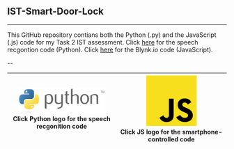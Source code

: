 ## IST-Smart-Door-Lock
___

This GitHub repository contians both the Python (.py) and the JavaScript (.js) code for my Task 2 IST assessment.
Click [here](https://github.com/nexuspcs/IST-Smart-Door-Lock/blob/main/speechRecgontion.py) for the speech recgontion code (Python).
Click [here](https://github.com/nexuspcs/IST-Smart-Door-Lock/blob/main/doorlock.js) for the Blynk.io code (JavaScript).

--
<center>

| [<img src="imgs/python.png" alt="python" width="200"/> ](https://github.com/nexuspcs/IST-Smart-Door-Lock/blob/main/speechRecgontion.py)<br>**Click Python logo for the speech recgonition code** | [<img src="imgs/js.png" alt="python" width="120"/> ](https://github.com/nexuspcs/IST-Smart-Door-Lock/blob/main/doorlock.js)<br>**Click JS logo for the smartphone-controlled code** |
|----------------------------------------------------------------------------------------------------------------------------------------------------------------------------------------------|---------------------------------------------------------------------------------------------------------------------------------|

</center>